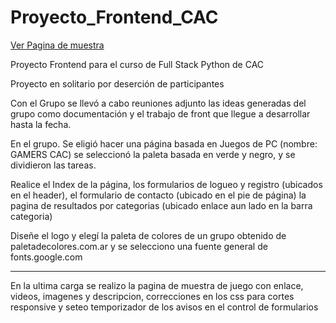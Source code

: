 # Proyecto_Frontend_CAC

[Ver Pagina de muestra](https://acentor.github.io/Proyecto_Frontend_CAC/)

Proyecto Frontend para  el curso de Full Stack Python de CAC

Proyecto en solitario por deserción de participantes

Con el Grupo se llevó a cabo reuniones adjunto las ideas generadas del grupo como documentación y el trabajo de front que llegue a desarrollar hasta la fecha.

En el grupo. Se eligió hacer una página basada en Juegos de PC (nombre: GAMERS CAC) se seleccionó la paleta basada en verde y negro, y se dividieron las tareas.

Realice el Index de la página, los formularios de logueo y registro (ubicados en el header), el formulario de contacto (ubicado en el pie de página) la pagina de resultados por categorias (ubicado enlace aun lado en la barra categoria)

Diseñe el logo y elegí la paleta de colores de un grupo obtenido de paletadecolores.com.ar y se selecciono una fuente general de fonts.google.com

********

En la ultima carga se realizo la pagina de muestra de juego con enlace, videos, imagenes y descripcion, correcciones en los css para cortes responsive y seteo temporizador de los avisos en el control de formularios
